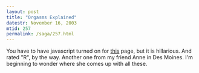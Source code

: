 ```yaml
---
layout: post
title: "Orgasms Explained"
datestr: November 16, 2003
mtid: 257
permalink: /saga/257.html
---
```


You have to have javascript turned on for <a href="http://home.comcast.net/%7Ewelder1956/att00003.htm" title="Orgasmica Online">this</a> page, but it is hillarious.  And rated "R", by the way. Another one from my friend Anne in Des Moines.  I'm beginning to wonder where she comes up with all these.

